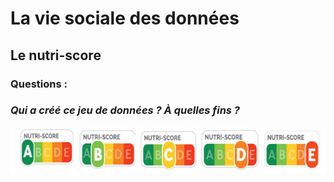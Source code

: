 # **La vie sociale des données**
## Le nutri-score
### **Questions** : 
### *Qui a créé ce jeu de données ? À quelles fins ?*
<img src="declinaison-logo-nutriscore.jpg" width="647" height="75">

